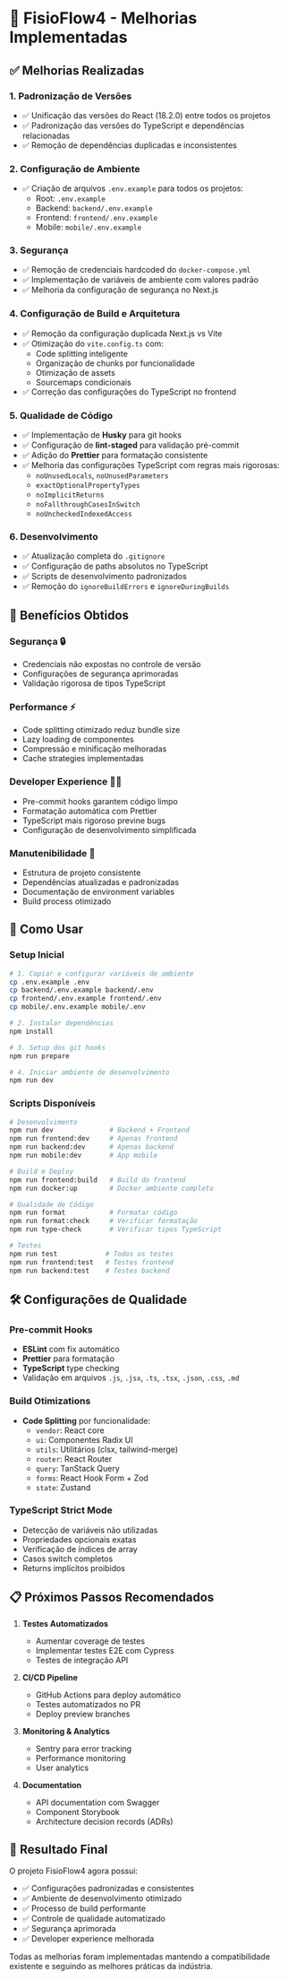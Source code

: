 # 🚀 FisioFlow4 - Melhorias Implementadas

## ✅ Melhorias Realizadas

### 1. **Padronização de Versões**
- ✅ Unificação das versões do React (18.2.0) entre todos os projetos
- ✅ Padronização das versões do TypeScript e dependências relacionadas
- ✅ Remoção de dependências duplicadas e inconsistentes

### 2. **Configuração de Ambiente**
- ✅ Criação de arquivos `.env.example` para todos os projetos:
  - Root: `.env.example`
  - Backend: `backend/.env.example`
  - Frontend: `frontend/.env.example`
  - Mobile: `mobile/.env.example`

### 3. **Segurança**
- ✅ Remoção de credenciais hardcoded do `docker-compose.yml`
- ✅ Implementação de variáveis de ambiente com valores padrão
- ✅ Melhoria da configuração de segurança no Next.js

### 4. **Configuração de Build e Arquitetura**
- ✅ Remoção da configuração duplicada Next.js vs Vite
- ✅ Otimização do `vite.config.ts` com:
  - Code splitting inteligente
  - Organização de chunks por funcionalidade
  - Otimização de assets
  - Sourcemaps condicionais
- ✅ Correção das configurações do TypeScript no frontend

### 5. **Qualidade de Código**
- ✅ Implementação de **Husky** para git hooks
- ✅ Configuração de **lint-staged** para validação pré-commit
- ✅ Adição do **Prettier** para formatação consistente
- ✅ Melhoria das configurações TypeScript com regras mais rigorosas:
  - `noUnusedLocals`, `noUnusedParameters`
  - `exactOptionalPropertyTypes`
  - `noImplicitReturns`
  - `noFallthroughCasesInSwitch`
  - `noUncheckedIndexedAccess`

### 6. **Desenvolvimento**
- ✅ Atualização completa do `.gitignore`
- ✅ Configuração de paths absolutos no TypeScript
- ✅ Scripts de desenvolvimento padronizados
- ✅ Remoção do `ignoreBuildErrors` e `ignoreDuringBuilds`

## 🎯 **Benefícios Obtidos**

### **Segurança** 🔒
- Credenciais não expostas no controle de versão
- Configurações de segurança aprimoradas
- Validação rigorosa de tipos TypeScript

### **Performance** ⚡
- Code splitting otimizado reduz bundle size
- Lazy loading de componentes
- Compressão e minificação melhoradas
- Cache strategies implementadas

### **Developer Experience** 👨‍💻
- Pre-commit hooks garantem código limpo
- Formatação automática com Prettier
- TypeScript mais rigoroso previne bugs
- Configuração de desenvolvimento simplificada

### **Manutenibilidade** 🔧
- Estrutura de projeto consistente
- Dependências atualizadas e padronizadas
- Documentação de environment variables
- Build process otimizado

## 🚀 **Como Usar**

### **Setup Inicial**
```bash
# 1. Copiar e configurar variáveis de ambiente
cp .env.example .env
cp backend/.env.example backend/.env
cp frontend/.env.example frontend/.env
cp mobile/.env.example mobile/.env

# 2. Instalar dependências
npm install

# 3. Setup dos git hooks
npm run prepare

# 4. Iniciar ambiente de desenvolvimento
npm run dev
```

### **Scripts Disponíveis**
```bash
# Desenvolvimento
npm run dev              # Backend + Frontend
npm run frontend:dev     # Apenas frontend
npm run backend:dev      # Apenas backend
npm run mobile:dev       # App mobile

# Build e Deploy
npm run frontend:build   # Build do frontend
npm run docker:up        # Docker ambiente completo

# Qualidade de Código
npm run format           # Formatar código
npm run format:check     # Verificar formatação
npm run type-check       # Verificar tipos TypeScript

# Testes
npm run test            # Todos os testes
npm run frontend:test   # Testes frontend
npm run backend:test    # Testes backend
```

## 🛠 **Configurações de Qualidade**

### **Pre-commit Hooks**
- **ESLint** com fix automático
- **Prettier** para formatação
- **TypeScript** type checking
- Validação em arquivos `.js`, `.jsx`, `.ts`, `.tsx`, `.json`, `.css`, `.md`

### **Build Otimizations**
- **Code Splitting** por funcionalidade:
  - `vendor`: React core
  - `ui`: Componentes Radix UI
  - `utils`: Utilitários (clsx, tailwind-merge)
  - `router`: React Router
  - `query`: TanStack Query
  - `forms`: React Hook Form + Zod
  - `state`: Zustand

### **TypeScript Strict Mode**
- Detecção de variáveis não utilizadas
- Propriedades opcionais exatas
- Verificação de índices de array
- Casos switch completos
- Returns implícitos proibidos

## 📋 **Próximos Passos Recomendados**

1. **Testes Automatizados**
   - Aumentar coverage de testes
   - Implementar testes E2E com Cypress
   - Testes de integração API

2. **CI/CD Pipeline**
   - GitHub Actions para deploy automático
   - Testes automatizados no PR
   - Deploy preview branches

3. **Monitoring & Analytics**
   - Sentry para error tracking
   - Performance monitoring
   - User analytics

4. **Documentation**
   - API documentation com Swagger
   - Component Storybook
   - Architecture decision records (ADRs)

## 🎉 **Resultado Final**

O projeto FisioFlow4 agora possui:
- ✅ Configurações padronizadas e consistentes
- ✅ Ambiente de desenvolvimento otimizado
- ✅ Processo de build performante
- ✅ Controle de qualidade automatizado
- ✅ Segurança aprimorada
- ✅ Developer experience melhorada

Todas as melhorias foram implementadas mantendo a compatibilidade existente e seguindo as melhores práticas da indústria.